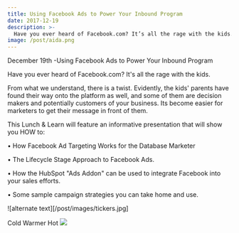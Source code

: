 ```yaml
---
title: Using Facebook Ads to Power Your Inbound Program
date: 2017-12-19
description: >-
  Have you ever heard of Facebook.com? It’s all the rage with the kids. 
image: /post/aida.png
---
```


December 19th -Using Facebook Ads to Power Your Inbound Program

Have you ever heard of Facebook.com? It's all the rage with the kids. 

From what we understand, there is a twist. Evidently, the kids' parents have found their way onto the platform as well, and some of them are decision makers and potentially customers of your business. Its become easier for marketers to get their message in front of them. 

This Lunch & Learn will feature an informative presentation that will show you HOW to:

•	How Facebook Ad Targeting Works for the Database Marketer  

•	The Lifecycle Stage Approach to Facebook Ads.  

•	How the HubSpot "Ads Addon" can be used to integrate Facebook into your sales efforts.  

•	Some sample campaign strategies you can take home and use.  

![alternate text][/post/images/tickers.jpg]

Cold Warmer Hot
![](/post/aida.png)